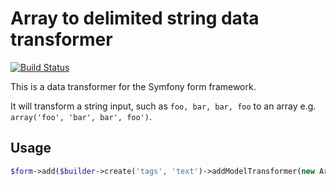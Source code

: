 Array to delimited string data transformer
==========================================

[![Build Status](https://travis-ci.org/dantleech/symfony-form-array-to-delimited-string-transformer.svg)](https://travis-ci.org/dantleech/symfony-form-array-to-delimited-string-transformer)

This is a data transformer for the Symfony form framework.

It will transform a string input, such as `foo, bar, bar, foo` to an array
e.g. `array('foo', 'bar', bar', foo')`.

Usage
-----

````php
$form->add($builder->create('tags', 'text')->addModelTransformer(new ArrayToDelimitedStringTransformer()))
````

